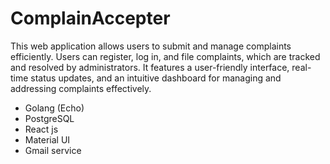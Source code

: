 # ComplainAccepter

This web application allows users to submit and manage complaints efficiently. Users can register, log in, and file complaints, which are tracked and resolved by administrators. It features a user-friendly interface, real-time status updates, and an intuitive dashboard for managing and addressing complaints effectively.

- Golang (Echo)
- PostgreSQL
- React js
- Material UI
- Gmail service 

